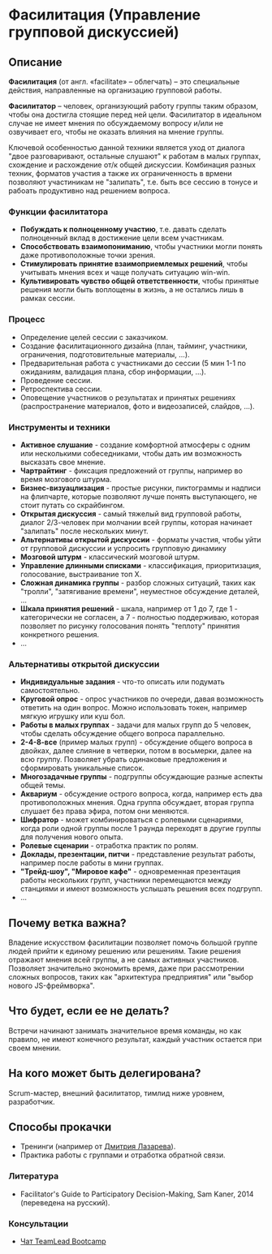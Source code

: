 # Фасилитация (Управление групповой дискуссией)
## Описание
**Фасилитация** (от англ. «facilitate» – облегчать) – это специальные действия, направленные на организацию групповой работы.

**Фасилитатор** – человек, организующий работу группы таким образом, чтобы она достигла стоящие перед ней цели. Фасилитатор в идеальном случае не имеет мнения по обсуждаемому вопросу и/или не озвучивает его, чтобы не оказать влияния на мнение группы.

Ключевой особенностью данной техники является уход от диалога "двое разговаривают, остальные слушают" к работам в малых группах, схождение и расхождение от/к общей дискуссии. 
Комбинация разных техник, форматов участия а также их ограниченность в врмени позволяют участиникам не "залипать", т.е. быть все сессию в тонусе и рабоать продуктивно над решением вопроса.

### Функции фасилитатора
- **Побуждать к полноценному участию**, т.е. давать сделать полноценный вклад в достижение цели всем участникам.
- **Способствовать взаимопониманию**, чтобы участники могли понять даже противоположные точки зрения.
- **Стимулировать принятие взаимоприемлемых решений**, чтобы учитывать мнения всех и чаще получать ситуацию win-win.
- **Культивировать чувство общей ответственности**, чтобы принятые решения могли быть воплощены в жизнь, а не остались лишь в рамках сессии.

### Процесс
- Определение целей сессии с заказчиком.
- Создание фасилитационного дизайна (план, тайминг, участники, ограничения, подготовительные материалы, ...).
- Предварительная работа с участниками до сессии (5 мин 1-1 по ожиданиям, валидация плана, сбор информации, ...).
- Проведение сессии.
- Ретроспектива сессии.
- Оповещение участников о результатах и принятых решениях (распространение материалов, фото и видеозаписей, слайдов,  ...).

### Инструменты и техники
- **Активное слушание** - создание комфортной атмосферы с одним или несколькими собеседниками, чтобы дать им возможность высказать свое мнение.
- **Чартрайтинг** - фиксация предложений от группы, например во время мозгового штурма.
- **Бизнес-визуацлизация** - простые рисунки, пиктограммы и надписи на флипчарте, которые позволяют лучше понять выступающего, не стоит путать со скрайбингом.
- **Открытая дискуссия** - самый тяжелый вид групповой работы, диалог 2/3-человек при молчании всей группы, которая начинает "залипать" после нескольких минут.
- **Альтернативы открытой дискуссии** - форматы участия, чтобы уйти от групповой дискуссии и успросить групповую динамику
- **Мозговой штурм** - классический мозговой штурм.
- **Управление длинными списками** - классификация, приоритизация, голосование, выстраивание топ Х.
- **Сложная динамика группы** - разбор сложных ситуаций, таких как "тролли", "затягивание времени", неуместное обсуждение деталей, ...
- **Шкала принятия решений** - шкала, например от 1 до 7, где 1 - категорически не согласен, а 7 - полностью поддерживаю, которая позволяет по рисунку голосования понять "теплоту" принятия конкретного решения.
- ...

### Альтернативы открытой дискуссии
- **Индивидуальные задания** - что-то описать или подумать самостоятельно.
- **Круговой опрос** - опрос участников по очереди, давая возможность ответить на один вопрос. Можно использовать токен, например мягкую игрушку или куш бол.
- **Работы в малых группах** - задачи для малых групп до 5 человек, чтобы сделать обсуждение общего вопроса параллельно.
- **2-4-8-все** (пример малых групп) - обсуждение общего вопроса в двойках, далее слияние в четверки, потом в восьмерки, далее на всю группу. Позволяет убрать одинаковые предложения и сформировать уникальные список.
- **Многозадачные группы** - подгруппы обсуждающие разные аспекты общей темы.
- **Аквариум** - обсуждение острого вопроса, когда, например есть два противоположных мнения. Одна группа обсуждает, вторая группа слушает без права эфира, потом они меняются.
- **Шифратор** - может комбинироваться с ролевыми сценариями, когда роли одной группы после 1 раунда переходят в другие группы для получения нового опыта.
- **Ролевые сценарии** - отработка практик по ролям.
- **Доклады, презентации, питчи**  - представление результат работы, например после работы в мини группах.
- **"Трейд-шоу", "Мировое кафе"** - одновременная презентация работы нескольких групп, участники перемещаются между станциями и имеют возможность услышать решения всех подгрупп.
- ...

## Почему ветка важна?
Владение искусством фасилитации позволяет помочь большой группе людей прийти к единому решению или решениям. Такие решения отражают мнения всей группы, а не самых активных участников.
Позволяет значительно экономить время, даже при рассмотрении сложных вопросов, таких как "архитектура предприятия" или "выбор нового JS-фреймворка".

## Что будет, если ее не делать?
Встречи начинают занимать значительное время команды, но как правило, не имеют конечного результат, каждый участник остается при своем мнении.

## На кого может быть делегирована?
Scrum-мастер, внешний фасилитатор, тимлид ниже уровнем, разработчик.

## Способы прокачки
- Тренинги (например от [Дмитрия Лазарева](https://facilitato.ru/fs/)).
- Практика работы с группами и отработка обратной связи.

### Литература
- Facilitator's Guide to Participatory Decision-Making, Sam Kaner, 2014 (переведена на русский).

### Консультации
- [Чат TeamLead Bootcamp](https://t.me/teamlead_bootcamp)
